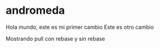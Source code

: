 # andromeda
Hola mundo, este es mi primer cambio
Este es otro cambio

Mostrando pull con rebase y sin rebase 
